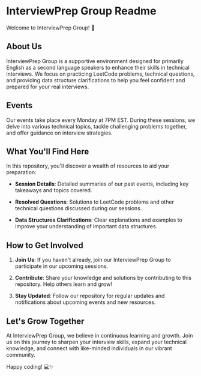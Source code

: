 # InterviewPrep Group Readme

Welcome to InterviewPrep Group! 🚀

## About Us

InterviewPrep Group is a supportive environment designed for primarily English as a second language speakers to enhance their skills in technical interviews. We focus on practicing LeetCode problems, technical questions, and providing data structure clarifications to help you feel confident and prepared for your real interviews.

## Events

Our events take place every Monday at 7PM EST. During these sessions, we delve into various technical topics, tackle challenging problems together, and offer guidance on interview strategies.

## What You'll Find Here

In this repository, you'll discover a wealth of resources to aid your preparation:

- **Session Details**: Detailed summaries of our past events, including key takeaways and topics covered.
  
- **Resolved Questions**: Solutions to LeetCode problems and other technical questions discussed during our sessions.
  
- **Data Structures Clarifications**: Clear explanations and examples to improve your understanding of important data structures.

## How to Get Involved

1. **Join Us**: If you haven't already, join our InterviewPrep Group to participate in our upcoming sessions.
  
2. **Contribute**: Share your knowledge and solutions by contributing to this repository. Help others learn and grow!
  
3. **Stay Updated**: Follow our repository for regular updates and notifications about upcoming events and new resources.

## Let's Grow Together

At InterviewPrep Group, we believe in continuous learning and growth. Join us on this journey to sharpen your interview skills, expand your technical knowledge, and connect with like-minded individuals in our vibrant community.

Happy coding! 💻✨

